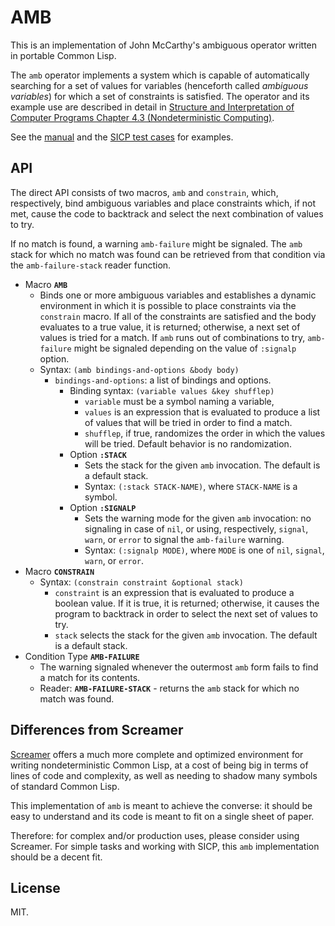 # AMB

This is an implementation of John McCarthy's ambiguous operator written in
portable Common Lisp.

The `amb` operator implements a system which is capable of automatically
searching for a set of values for variables (henceforth called *ambiguous
variables*) for which a set of constraints is satisfied. The operator and its
example use are described in detail in
[Structure and Interpretation of Computer Programs Chapter 4.3 (Nondeterministic
Computing)](https://mitpress.mit.edu/sites/default/files/sicp/full-text/book/book-Z-H-28.html).

See the [manual](MANUAL.md) and the [SICP test cases](test-sicp.lisp) for
examples.

## API

The direct API consists of two macros, `amb` and `constrain`, which,
respectively, bind ambiguous variables and place constraints which, if not met,
cause the code to backtrack and select the next combination of values to try.

If no match is found, a warning `amb-failure` might be signaled. The `amb` stack
for which no match was found can be retrieved from that condition via the
`amb-failure-stack` reader function.

* Macro **`AMB`**
  * Binds one or more ambiguous variables and establishes a dynamic
    environment in which it is possible to place constraints via the
    `constrain` macro. If all of the constraints are satisfied and the body
    evaluates to a true value, it is returned; otherwise, a next set of values
    is tried for a match. If `amb` runs out of combinations to try,
    `amb-failure` might be signaled depending on the value of `:signalp` option.
  * Syntax: `(amb bindings-and-options &body body)`
    * `bindings-and-options`: a list of bindings and options.
      * Binding syntax: `(variable values &key shufflep)`
        * `variable` must be a symbol naming a variable,
        * `values` is an expression that is evaluated to produce a list of
          values that will be tried in order to find a match.
        * `shufflep`, if true, randomizes the order in which the values will be
          tried. Default behavior is no randomization.
      * Option **`:STACK`**
        * Sets the stack for the given `amb` invocation. The default is a
          default stack.
        * Syntax: `(:stack STACK-NAME)`, where `STACK-NAME` is a
          symbol.
      * Option **`:SIGNALP`**
        * Sets the warning mode for the given `amb` invocation: no signaling in
          case of `nil`, or using, respectively, `signal`, `warn`, or `error` to
          signal the `amb-failure` warning.
        * Syntax: `(:signalp MODE)`, where `MODE` is one of `nil`, `signal`,
          `warn`, or `error`.
* Macro **`CONSTRAIN`**
  * Syntax: `(constrain constraint &optional stack)`
    * `constraint` is an expression that is evaluated to produce a boolean
      value. If it is true, it is returned; otherwise, it causes the program to
      backtrack in order to select the next set of values to try.
    * `stack` selects the stack for the given `amb` invocation. The default is a
    default stack.
* Condition Type **`AMB-FAILURE`**
  * The warning signaled whenever the outermost `amb` form fails to find a match
    for its contents.
  * Reader: **`AMB-FAILURE-STACK`** - returns the `amb` stack for which no match
  was found.

## Differences from Screamer

[Screamer](https://github.com/nikodemus/screamer/) offers a much more complete
and optimized environment for writing nondeterministic Common Lisp, at a cost
of being big in terms of lines of code and complexity, as well as needing to
shadow many symbols of standard Common Lisp.

This implementation of `amb` is meant to achieve the converse: it should be easy
to understand and its code is meant to fit on a single sheet of paper.

Therefore: for complex and/or production uses, please consider using Screamer.
For simple tasks and working with SICP, this `amb` implementation should be a
decent fit.

## License

MIT.

